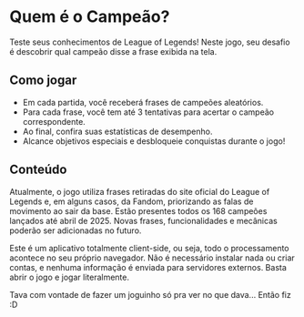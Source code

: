 # Quem é o Campeão?

Teste seus conhecimentos de League of Legends! Neste jogo, seu desafio é descobrir qual campeão disse a frase exibida na tela.

## Como jogar

- Em cada partida, você receberá frases de campeões aleatórios.
- Para cada frase, você tem até 3 tentativas para acertar o campeão correspondente.
- Ao final, confira suas estatísticas de desempenho.
- Alcance objetivos especiais e desbloqueie conquistas durante o jogo!

## Conteúdo

Atualmente, o jogo utiliza frases retiradas do site oficial do League of Legends e, em alguns casos, da Fandom, priorizando as falas de movimento ao sair da base. Estão presentes todos os 168 campeões lançados até abril de 2025. Novas frases, funcionalidades e mecânicas poderão ser adicionadas no futuro.

Este é um aplicativo totalmente client-side, ou seja, todo o processamento acontece no seu próprio navegador. Não é necessário instalar nada ou criar contas, e nenhuma informação é enviada para servidores externos. Basta abrir o jogo e jogar literalmente.

Tava com vontade de fazer um joguinho só pra ver no que dava... Então fiz :D
